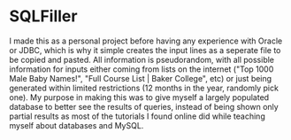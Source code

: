 # SQLFiller
I made this as a personal project before having any experience with Oracle or JDBC, which is why it simple creates the input lines as a seperate file to be copied and pasted.
All information is pseudorandom, with all possible information for inputs either coming from lists on the internet ("Top 1000 Male Baby Names!", "Full Course List | Baker College", etc) or just being generated within limited restrictions (12 months in the year, randomly pick one).
My purpose in making this was to give myself a largely populated database to better see the results of queries, instead of being shown only partial results as most of the tutorials I found online did while teaching myself about databases and MySQL.
